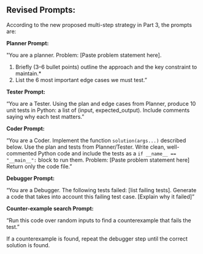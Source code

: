## Revised Prompts: 

According to the new proposed multi-step strategy in Part 3, the prompts are: 

**Planner Prompt:**

"You are a planner. Problem: [Paste problem statement here].
1) Briefly (3–6 bullet points) outline the approach and the key constraint to maintain.*
2) List the 6 most important edge cases we must test.”

**Tester Prompt:**

“You are a Tester. Using the plan and edge cases from Planner, produce 10 unit tests in Python: a list of (input, expected_output). Include comments saying why each test matters.” 

**Coder Prompt:**

“You are a Coder. Implement the function `solution(args...)` described below. Use the plan and tests from Planner/Tester. Write clean, well-commented Python code and include the tests as a `if __name__ == "__main__":` block to run them.
Problem: [Paste problem statement here]
Return only the code file.”

**Debugger Prompt:**

“You are a Debugger. The following tests failed: [list failing tests]. Generate a code that takes into account this failing test case. [Explain why it failed]”


**Counter-example search Prompt:**

“Run this code over random inputs to find a counterexample that fails the test.”

If a counterexample is found, repeat the debugger step until the correct solution is found. 

